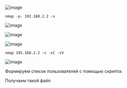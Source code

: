 ![image](https://github.com/stensil4rt/CodeBy/assets/62753044/9d8548d1-1a8f-4b78-bd5a-8fccb3659957)

```
nmap -p- 192.168.2.2 -v 
```

![image](https://github.com/stensil4rt/CodeBy/assets/62753044/dcb6da32-cea4-403c-9397-9a3783c16877)

![image](https://github.com/stensil4rt/CodeBy/assets/62753044/af92e839-6787-4485-b58f-b592b4985dbd)

![image](https://github.com/stensil4rt/CodeBy/assets/62753044/535cbc99-318b-4b55-9209-95c67fb518d0)

```
nmap 192.168.2.2 -v -sC -sV
```
![image](https://github.com/stensil4rt/CodeBy/assets/62753044/7da0c360-b644-4881-b0e4-283b041dc9d3)

Формируем список пользователей с помощью скрипта:


Получаем такой файл


